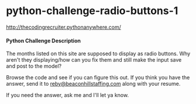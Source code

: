 # python-challenge-radio-buttons-1

http://thecodingrecruiter.pythonanywhere.com/

<h4> Python Challenge Description </h4>
The months listed on this site are supposed to display as radio buttons. Why aren't they displaying/how can you fix them and still make the input save and post to the model?


Browse the code and see if you can figure this out.  If you think you have the answer, send it to reby@beaconhillstaffing.com along with your resume.

If you need the answer, ask me and I'll let ya know.
